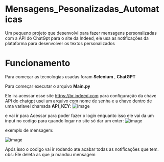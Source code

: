 # Mensagens_Pesonalizadas_Automaticas
Um pequeno projeto que desenvolvi para fazer mensagens personalizadas com a API do ChatGpt para o site da Indeed, ele usa as notificações da plataforma para desenvolver os textos personalizados 


# Funcionamento

Para começar as tecnologias usadas foram **Selenium** , **ChatGPT**

Para começar executar o arquivo **Main.py**

Ele ira acessar esse site https://br.indeed.com
para configuração da chave API do chatgpt usei um arquivo com nome de senha e a chave dentro de uma variavel chamada **API_KEY**:
![image](https://github.com/Tiago-Alcantara/Mensagens_Pesonalizadas_Automaticas/assets/121049408/f52d601f-e2d4-4725-a6b8-23bdea1709c1)


e vai ir para Acessar para poder fazer o login enquanto isso ele vai da um input no codigo para quando logar no site só dar um enter:
![image](https://github.com/Tiago-Alcantara/Mensagens_Pesonalizadas_Automaticas/assets/121049408/a0b836e3-0669-4be5-8b60-2095c78cb300)


exemplo de mensagem:

![image](https://github.com/Tiago-Alcantara/Mensagens_Pesonalizadas_Automaticas/assets/121049408/06fc54ba-652c-43ea-82ad-e9109d9bc2a4)

Após isso o codigo vai ir rodando ate acabar todas as notificações que tem. 
obs: Ele deleta as que ja mandou mensagem 

